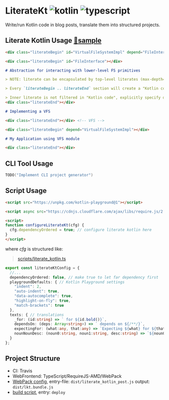 # LiterateKt ![kotlin] ![typescript]
[kotlin]: https://img.shields.io/badge/Kotlin-1.3_Mostly_JVM-orange?logo=Kotlin&style=flat-square
[typescript]: https://img.shields.io/badge/TypeScript-3.7-blue?logo=TypeScript&style=flat-square

Write/run Kotlin code in blog posts, translate them into structured projects.

## Literate Kotlin Usage [📘sample](https://duangsuse-valid-projects.github.io/LiterateKt/example-kotlin-parser)

```markdown
<div class="literateBegin" id="VirtualFileSystemImpl" depend="FileInterface"></div>

<div class="literateBegin" id="FileInterface"></div>

# Abstraction for interacting with lower-level FS primitives

> NOTE: literate can be encapsulated by top-level literates (max-depth=1)

> Every `literateBegin .. literateEnd` section will create a "Kotlin code" area

> Inner literate is not filtered in "Kotlin code", explicitly specify dependencies can do the same
<div class="literateEnd"></div>

# Implementing a VFS

<div class="literateEnd"></div> <!-- VFS -->

<div class="literateBegin" depend="VirtualFileSystemImpl"></div>

# My Application using VFS module

<div class="literateEnd"></div>
```

## CLI Tool Usage

```kotlin
TODO("Implement CLI project generator")
```

## Script Usage

```html
<script src="https://unpkg.com/kotlin-playground@1"></script>

<script async src="https://cdnjs.cloudflare.com/ajax/libs/require.js/2.3.6/require.js" data-main="https://duangsuse-valid-projects.github.io/LiterateKt/lkt.bundle.js"></script>

<script>
function configureLiterateKt(cfg) {
  cfg.dependencyOrdered = true; // configure literate kotlin here
}
</script>
```

where _cfg_ is structured like:

> [scripts/literate_kotlin.ts](scripts/literate_kotlin.ts#L12)

```typescript
export const literateKtConfig = {
  //...
  dependencyOrdered: false, // make true to let far dependency first
  playgroundDefaults: { // Kotlin Playground settings
    "indent": 2,
    "auto-indent": true,
    "data-autocomplete": true,
    "highlight-on-fly": true,
    "match-brackets": true
  },
  texts: { // translations
    _for: (id:string) => ` for ${id.bold()}`,
    dependsOn: (deps: Array<string>) => ` depends on ${/**/}`,
    expectingFor: (what:any, that:any) => `Expecting ${what} for ${that}`,
    nounNounDesc: (noun0:string, noun1:string, desc:string) => `${noun0} ${noun1}${desc}`
  }
};
```

## Project Structure

+ CI: Travis
+ WebFrontend: TypeScript/RequireJS-AMD/WebPack
+ [WebPack config](scripts/webpack.config.js), entry-file: `dist/literate_kotlin_post.js` output: `dist/lkt.bundle.js`
+ [build script](scripts/make.sh), entry: `deploy`
